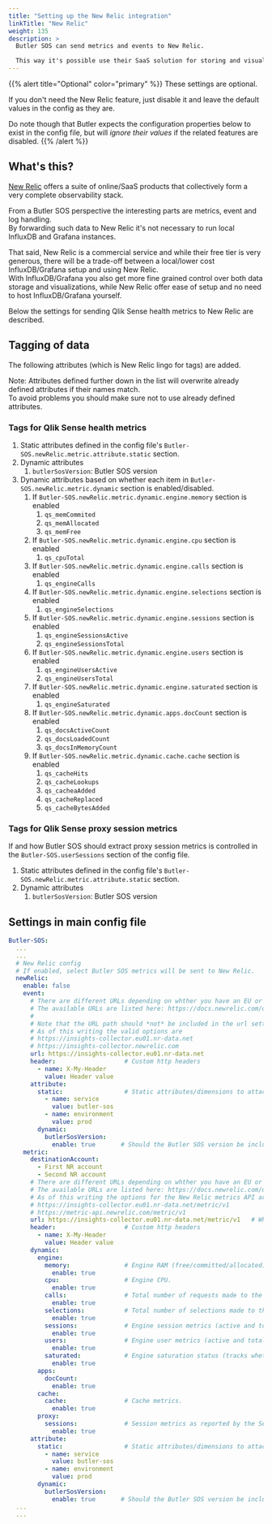 ```yaml
---
title: "Setting up the New Relic integration"
linkTitle: "New Relic"
weight: 135
description: >
  Butler SOS can send metrics and events to New Relic.  

  This way it's possible use their SaaS solution for storing and visualizing Butler SOS data.
---
```


{{% alert title="Optional" color="primary" %}}
These settings are optional.

If you don't need the New Relic feature, just disable it and leave the default values in the config as they are.

Do note though that Butler expects the configuration properties below to exist in the config file, but will _ignore their values_ if the related features are disabled.
{{% /alert %}}

## What's this?

[New Relic](https://newrelic.com) offers a suite of online/SaaS products that collectively form a very complete observability stack.

From a Butler SOS perspective the interesting parts are metrics, event and log handling.  
By forwarding such data to New Relic it's not necessary to run local InfluxDB and Grafana instances.

That said, New Relic is a commercial service and while their free tier is very generous, there will be a trade-off between a local/lower cost InfluxDB/Grafana setup and using New Relic.  
With InfluxDB/Grafana you also get more fine grained control over both data storage and visualizations, while New Relic offer ease of setup and no need to host InfluxDB/Grafana yourself.

Below the settings for sending Qlik Sense health metrics to New Relic are described.

## Tagging of data

The following attributes (which is New Relic lingo for tags) are added.

Note: Attributes defined further down in the list will overwrite already defined attributes if their names match.  
To avoid problems you should make sure not to use already defined attributes.

### Tags for Qlik Sense health metrics

1. Static attributes defined in the config file's `Butler-SOS.newRelic.metric.attribute.static` section.
2. Dynamic attributes
   1. `butlerSosVersion`: Butler SOS version
3. Dynamic attributes based on whether each item in `Butler-SOS.newRelic.metric.dynamic` section is enabled/disabled.
   1. If `Butler-SOS.newRelic.metric.dynamic.engine.memory` section is enabled
      1. `qs_memCommited`
      2. `qs_memAllocated`
      3. `qs_memFree`
   2. If `Butler-SOS.newRelic.metric.dynamic.engine.cpu` section is enabled
      1. `qs_cpuTotal`
   3. If `Butler-SOS.newRelic.metric.dynamic.engine.calls` section is enabled
      1. `qs_engineCalls`
   4. If `Butler-SOS.newRelic.metric.dynamic.engine.selections` section is enabled
      1. `qs_engineSelections`
   5. If `Butler-SOS.newRelic.metric.dynamic.engine.sessions` section is enabled
      1. `qs_engineSessionsActive`
      2. `qs_engineSessionsTotal`
   6. If `Butler-SOS.newRelic.metric.dynamic.engine.users` section is enabled
      1. `qs_engineUsersActive`
      2. `qs_engineUsersTotal`
   7. If `Butler-SOS.newRelic.metric.dynamic.engine.saturated` section is enabled
      1. `qs_engineSaturated`
   8. If `Butler-SOS.newRelic.metric.dynamic.apps.docCount` section is enabled
      1. `qs_docsActiveCount`
      2. `qs_docsLoadedCount`
      3. `qs_docsInMemoryCount`
   9. If `Butler-SOS.newRelic.metric.dynamic.cache.cache` section is enabled
      1. `qs_cacheHits`
      2. `qs_cacheLookups`
      3. `qs_cacheaAdded`
      4. `qs_cacheReplaced`
      5. `qs_cacheBytesAdded`

### Tags for Qlik Sense proxy session metrics

If and how Butler SOS should extract proxy session metrics is controlled in the `Butler-SOS.userSessions` section of the config file.

1. Static attributes defined in the config file's `Butler-SOS.newRelic.metric.attribute.static` section.
2. Dynamic attributes
   1. `butlerSosVersion`: Butler SOS version

## Settings in main config file

```yaml
Butler-SOS:
  ...
  ...
  # New Relic config
  # If enabled, select Butler SOS metrics will be sent to New Relic.
  newRelic:
    enable: false
    event:
      # There are different URLs depending on whther you have an EU or US region New Relic account.
      # The available URLs are listed here: https://docs.newrelic.com/docs/accounts/accounts-billing/account-setup/choose-your-data-center/
      #
      # Note that the URL path should *not* be included in the url setting below!
      # As of this writing the valid options are
      # https://insights-collector.eu01.nr-data.net
      # https://insights-collector.newrelic.com
      url: https://insights-collector.eu01.nr-data.net
      header:                   # Custom http headers
        - name: X-My-Header
          value: Header value
      attribute:
        static:                 # Static attributes/dimensions to attach to the events sent to New Relic.
          - name: service
            value: butler-sos
          - name: environment
            value: prod
        dynamic:
          butlerSosVersion:
            enable: true       # Should the Butler SOS version be included in the events sent to New Relic?
    metric:
      destinationAccount:
        - First NR account
        - Second NR account
      # There are different URLs depending on whther you have an EU or US region New Relic account.
      # The available URLs are listed here: https://docs.newrelic.com/docs/accounts/accounts-billing/account-setup/choose-your-data-center/
      # As of this writing the options for the New Relic metrics API are
      # https://insights-collector.eu01.nr-data.net/metric/v1
      # https://metric-api.newrelic.com/metric/v1
      url: https://insights-collector.eu01.nr-data.net/metric/v1   # Where should uptime data be sent?
      header:                   # Custom http headers
        - name: X-My-Header
          value: Header value
      dynamic:
        engine:
          memory:               # Engine RAM (free/committed/allocated).
            enable: true
          cpu:                  # Engine CPU.
            enable: true
          calls:                # Total number of requests made to the engine.
            enable: true
          selections:           # Total number of selections made to the engine.
            enable: true
          sessions:             # Engine session metrics (active and total number of engine sessions).
            enable: true
          users:                # Engine user metrics (active and total number of users in engine.
            enable: true
          saturated:            # Engine saturation status (tracks whether engine has high or low load).
            enable: true
        apps:
          docCount:
            enable: true
        cache:
          cache:                # Cache metrics.
            enable: true
        proxy:
          sessions:             # Session metrics as reported by the Sense proxy service
            enable: true
      attribute:
        static:                 # Static attributes/dimensions to attach to the data sent to New Relic.
          - name: service
            value: butler-sos
          - name: environment
            value: prod
        dynamic:
          butlerSosVersion:
            enable: true       # Should the Butler SOS version be included in the data sent to New Relic?
  ...
  ...
```
